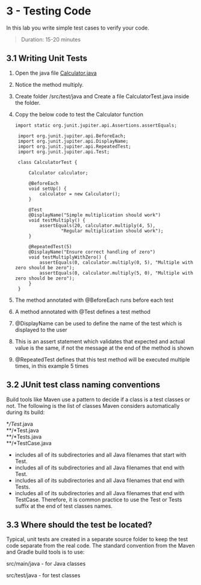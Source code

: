 # 3 - Testing Code
In this lab you write simple test cases to verify your code.
> Duration: 15-20 minutes

## 3.1 Writing Unit Tests

1. Open the java file [Calculator.java](../module3/codeTesting/src/main/java/Calculator.java)
2. Notice the method multiply.
3. Create folder /src/test/java and Create a file CalculatorTest.java inside the folder.
4. Copy the below code to test the Calculator function

   ```
   import static org.junit.jupiter.api.Assertions.assertEquals;

    import org.junit.jupiter.api.BeforeEach;
    import org.junit.jupiter.api.DisplayName;
    import org.junit.jupiter.api.RepeatedTest;
    import org.junit.jupiter.api.Test;

    class CalculatorTest {

        Calculator calculator;

        @BeforeEach                                         
        void setUp() {
            calculator = new Calculator();
        }

        @Test                                               
        @DisplayName("Simple multiplication should work")   
        void testMultiply() {
            assertEquals(20, calculator.multiply(4, 5),     
                    "Regular multiplication should work");  
        }

        @RepeatedTest(5)                                    
        @DisplayName("Ensure correct handling of zero")
        void testMultiplyWithZero() {
            assertEquals(0, calculator.multiply(0, 5), "Multiple with zero should be zero");
            assertEquals(0, calculator.multiply(5, 0), "Multiple with zero should be zero");
        }
    }
   ```
   
5. The method annotated with @BeforeEach runs before each test
6. A method annotated with @Test defines a test method
7. @DisplayName can be used to define the name of the test which is displayed to the user
8. This is an assert statement which validates that expected and actual value is the same, if not the message at the end of the method is shown
9. @RepeatedTest defines that this test method will be executed multiple times, in this example 5 times


## 3.2 JUnit test class naming conventions

Build tools like Maven use a pattern to decide if a class is a test classes or not. The following is the list of classes Maven considers automatically during its build:

**/Test*.java           
**/*Test.java           
**/*Tests.java          
**/*TestCase.java       

- includes all of its subdirectories and all Java filenames that start with Test.
- includes all of its subdirectories and all Java filenames that end with Test.
- includes all of its subdirectories and all Java filenames that end with Tests.
- includes all of its subdirectories and all Java filenames that end with TestCase.
Therefore, it is common practice to use the Test or Tests suffix at the end of test classes names.

## 3.3 Where should the test be located?
Typical, unit tests are created in a separate source folder to keep the test code separate from the real code. The standard convention from the Maven and Gradle build tools is to use:

src/main/java - for Java classes

src/test/java - for test classes

